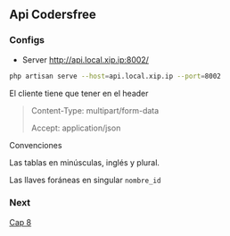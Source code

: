 ## Api Codersfree

### Configs

* Server http://api.local.xip.ip:8002/
```bash
php artisan serve --host=api.local.xip.ip --port=8002
```

El cliente tiene que tener en el header
> Content-Type: multipart/form-data
> 
> Accept: application/json

Convenciones

Las tablas en minúsculas, inglés y plural.

Las llaves foráneas en singular `nombre_id`

### Next
[Cap 8](https://codersfree.com/courses-status/aprende-a-crear-una-api-restful-con-laravel/generando-relaciones)
